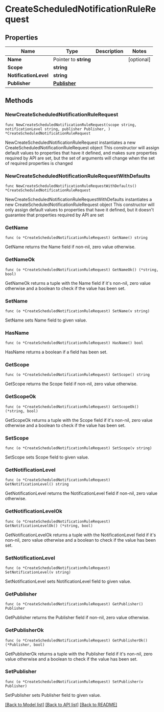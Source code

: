 # CreateScheduledNotificationRuleRequest

## Properties

Name | Type | Description | Notes
------------ | ------------- | ------------- | -------------
**Name** | Pointer to **string** |  | [optional] 
**Scope** | **string** |  | 
**NotificationLevel** | **string** |  | 
**Publisher** | [**Publisher**](Publisher.md) |  | 

## Methods

### NewCreateScheduledNotificationRuleRequest

`func NewCreateScheduledNotificationRuleRequest(scope string, notificationLevel string, publisher Publisher, ) *CreateScheduledNotificationRuleRequest`

NewCreateScheduledNotificationRuleRequest instantiates a new CreateScheduledNotificationRuleRequest object
This constructor will assign default values to properties that have it defined,
and makes sure properties required by API are set, but the set of arguments
will change when the set of required properties is changed

### NewCreateScheduledNotificationRuleRequestWithDefaults

`func NewCreateScheduledNotificationRuleRequestWithDefaults() *CreateScheduledNotificationRuleRequest`

NewCreateScheduledNotificationRuleRequestWithDefaults instantiates a new CreateScheduledNotificationRuleRequest object
This constructor will only assign default values to properties that have it defined,
but it doesn't guarantee that properties required by API are set

### GetName

`func (o *CreateScheduledNotificationRuleRequest) GetName() string`

GetName returns the Name field if non-nil, zero value otherwise.

### GetNameOk

`func (o *CreateScheduledNotificationRuleRequest) GetNameOk() (*string, bool)`

GetNameOk returns a tuple with the Name field if it's non-nil, zero value otherwise
and a boolean to check if the value has been set.

### SetName

`func (o *CreateScheduledNotificationRuleRequest) SetName(v string)`

SetName sets Name field to given value.

### HasName

`func (o *CreateScheduledNotificationRuleRequest) HasName() bool`

HasName returns a boolean if a field has been set.

### GetScope

`func (o *CreateScheduledNotificationRuleRequest) GetScope() string`

GetScope returns the Scope field if non-nil, zero value otherwise.

### GetScopeOk

`func (o *CreateScheduledNotificationRuleRequest) GetScopeOk() (*string, bool)`

GetScopeOk returns a tuple with the Scope field if it's non-nil, zero value otherwise
and a boolean to check if the value has been set.

### SetScope

`func (o *CreateScheduledNotificationRuleRequest) SetScope(v string)`

SetScope sets Scope field to given value.


### GetNotificationLevel

`func (o *CreateScheduledNotificationRuleRequest) GetNotificationLevel() string`

GetNotificationLevel returns the NotificationLevel field if non-nil, zero value otherwise.

### GetNotificationLevelOk

`func (o *CreateScheduledNotificationRuleRequest) GetNotificationLevelOk() (*string, bool)`

GetNotificationLevelOk returns a tuple with the NotificationLevel field if it's non-nil, zero value otherwise
and a boolean to check if the value has been set.

### SetNotificationLevel

`func (o *CreateScheduledNotificationRuleRequest) SetNotificationLevel(v string)`

SetNotificationLevel sets NotificationLevel field to given value.


### GetPublisher

`func (o *CreateScheduledNotificationRuleRequest) GetPublisher() Publisher`

GetPublisher returns the Publisher field if non-nil, zero value otherwise.

### GetPublisherOk

`func (o *CreateScheduledNotificationRuleRequest) GetPublisherOk() (*Publisher, bool)`

GetPublisherOk returns a tuple with the Publisher field if it's non-nil, zero value otherwise
and a boolean to check if the value has been set.

### SetPublisher

`func (o *CreateScheduledNotificationRuleRequest) SetPublisher(v Publisher)`

SetPublisher sets Publisher field to given value.



[[Back to Model list]](../README.md#documentation-for-models) [[Back to API list]](../README.md#documentation-for-api-endpoints) [[Back to README]](../README.md)


